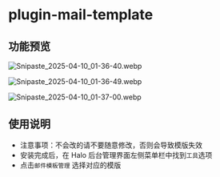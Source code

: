 # plugin-mail-template

## 功能预览
![Snipaste_2025-04-10_01-36-40.webp](https://api.minio.yyds.pink/halo-docs/2025/04/Snipaste_2025-04-10_01-36-40.webp)

![Snipaste_2025-04-10_01-36-49.webp](https://api.minio.yyds.pink/halo-docs/2025/04/Snipaste_2025-04-10_01-36-49.webp)

![Snipaste_2025-04-10_01-37-00.webp](https://api.minio.yyds.pink/halo-docs/2025/04/Snipaste_2025-04-10_01-37-00.webp)

## 使用说明

- 注意事项：不会改的请不要随意修改，否则会导致模版失效
- 安装完成后，在 Halo 后台管理界面左侧菜单栏中找到`工具`选项
- 点击`邮件模板管理` 选择对应的模版





